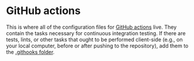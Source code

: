 # GitHub actions

This is where all of the configuration files for [GitHub actions](https://github.com/features/actions) live. They contain the tasks necessary for continuous integration testing. If there are tests, lints, or other tasks that ought to be performed client-side (e.g., on your local computer, before or after pushing to the repository), add them to the [.githooks folder](https://github.com/toybox-rs/toybox-rs/tree/main/.githooks).
